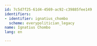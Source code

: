 ```yaml
---
id: 7c5d7f25-61d4-4569-ac92-c39885fee149
identifiers:
- identifier: ignatius_chombo
  scheme: everypolitician_legacy
name: Ignatius Chombo
lang: en

---
```

